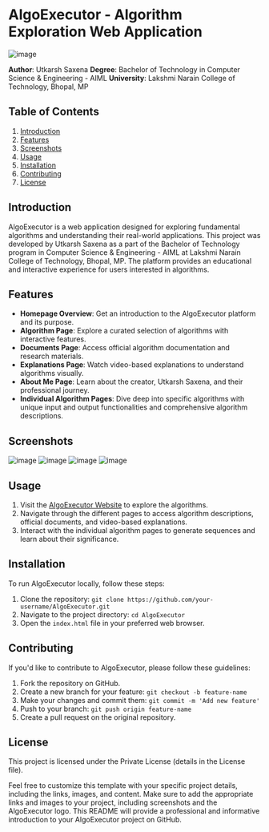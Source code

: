 # AlgoExecutor - Algorithm Exploration Web Application

![image](https://github.com/DeepNets-US/AlgoExecutor/assets/118154709/8019291b-e53f-4423-97b2-979965746d4f)

**Author**: Utkarsh Saxena
**Degree**: Bachelor of Technology in Computer Science & Engineering - AIML
**University**: Lakshmi Narain College of Technology, Bhopal, MP

## Table of Contents

1. [Introduction](#introduction)
2. [Features](#features)
3. [Screenshots](#screenshots)
4. [Usage](#usage)
5. [Installation](#installation)
6. [Contributing](#contributing)
7. [License](#license)


## Introduction

AlgoExecutor is a web application designed for exploring fundamental algorithms and understanding their real-world applications. This project was developed by Utkarsh Saxena as a part of the Bachelor of Technology program in Computer Science & Engineering - AIML at Lakshmi Narain College of Technology, Bhopal, MP. The platform provides an educational and interactive experience for users interested in algorithms.

## Features

- **Homepage Overview**: Get an introduction to the AlgoExecutor platform and its purpose.
- **Algorithm Page**: Explore a curated selection of algorithms with interactive features.
- **Documents Page**: Access official algorithm documentation and research materials.
- **Explanations Page**: Watch video-based explanations to understand algorithms visually.
- **About Me Page**: Learn about the creator, Utkarsh Saxena, and their professional journey.
- **Individual Algorithm Pages**: Dive deep into specific algorithms with unique input and output functionalities and comprehensive algorithm descriptions.

## Screenshots

![image](https://github.com/DeepNets-US/AlgoExecutor/assets/118154709/f37dcbad-50d1-4ad9-9694-e3e276aa6db4)
![image](https://github.com/DeepNets-US/AlgoExecutor/assets/118154709/9542c8ed-3095-4361-8c24-6285886e0b6d)
![image](https://github.com/DeepNets-US/AlgoExecutor/assets/118154709/e7563a4e-71fc-45e8-9bd2-218415f29c7e)
![image](https://github.com/DeepNets-US/AlgoExecutor/assets/118154709/2b10491e-47a3-435e-b0d0-eb58d85b235c)

## Usage

1. Visit the [AlgoExecutor Website](link-to-your-website) to explore the algorithms.
2. Navigate through the different pages to access algorithm descriptions, official documents, and video-based explanations.
3. Interact with the individual algorithm pages to generate sequences and learn about their significance.

## Installation

To run AlgoExecutor locally, follow these steps:

1. Clone the repository: `git clone https://github.com/your-username/AlgoExecutor.git`
2. Navigate to the project directory: `cd AlgoExecutor`
3. Open the `index.html` file in your preferred web browser.

## Contributing

If you'd like to contribute to AlgoExecutor, please follow these guidelines:

1. Fork the repository on GitHub.
2. Create a new branch for your feature: `git checkout -b feature-name`
3. Make your changes and commit them: `git commit -m 'Add new feature'`
4. Push to your branch: `git push origin feature-name`
5. Create a pull request on the original repository.

## License

This project is licensed under the Private License (details in the License file).

Feel free to customize this template with your specific project details, including the links, images, and content. Make sure to add the appropriate links and images to your project, including screenshots and the AlgoExecutor logo. This README will provide a professional and informative introduction to your AlgoExecutor project on GitHub.
